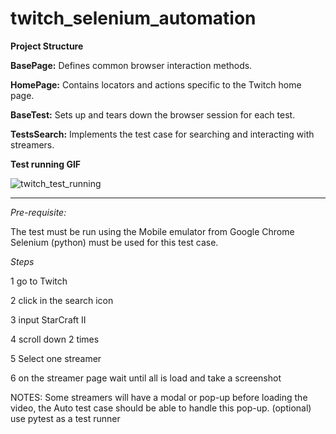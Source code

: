 # twitch_selenium_automation

**Project Structure**

**BasePage:** Defines common browser interaction methods.

**HomePage:** Contains locators and actions specific to the Twitch home page.

**BaseTest:** Sets up and tears down the browser session for each test.

**TestsSearch:** Implements the test case for searching and interacting with streamers.


**Test running GIF**

![twitch_test_running](https://github.com/user-attachments/assets/5616cb8a-a274-447c-9e0b-f955706630d9)

--------------------------------------
*Pre-requisite:*

The test must be run using the Mobile emulator from Google Chrome
Selenium (python) must be used for this test case.

*Steps*

1 go to Twitch

2 click in the search icon

3 input StarCraft II

4 scroll down 2 times

5 Select one streamer

6 on the streamer page wait until all is load and take a screenshot


NOTES:
Some streamers will have a modal or pop-up before loading the video, the Auto test case should be able to handle this pop-up.
(optional) use pytest as a test runner
